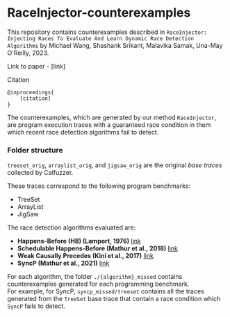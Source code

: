 # RaceInjector-counterexamples

This repository contains counterexamples described in `RaceInjector: Injecting Races To Evaluate And Learn Dynamic Race Detection Algorithms` by Michael Wang, Shashank Srikant, Malavika Samak, Una-May O'Reilly, 2023.

Link to paper - [link]

Citation
```
@inproceedings{
	[citation]
}
```

The counterexamples, which are generated by our method `RaceInjector`, are program execution traces with a guaranteed race condition in them which recent race detection algorithms fail to detect.

### Folder structure

`treeset_orig`, `arraylist_orig`, and `jigsaw_orig` are the original _base traces_ collected by Calfuzzer.

These traces correspond to the following program benchmarks:
- TreeSet 
- ArrayList
- JigSaw 

The race detection algorithms evaluated are:
- **Happens-Before (HB) (Lamport, 1976)** [link](https://lamport.azurewebsites.net/pubs/time-clocks.pdf)
- **Schedulable Happens-Before (Mathur et al., 2018)** [link](https://dl.acm.org/doi/abs/10.1145/3276515)
- **Weak Causally Precedes (Kini et al., 2017)** [link](https://arxiv.org/pdf/1704.02432.pdf)
- **SyncP (Mathur et al., 2021)** [link](https://dl.acm.org/doi/10.1145/3434317)


For each algorithm, the folder `./{algorithm}_missed` contains counterexamples generated for each programming benchmark.  
For example, for SyncP, `syncp_missed/treeset` contains all the traces generated from the `TreeSet` base trace that contain a race condition which `SyncP` fails to detect.
